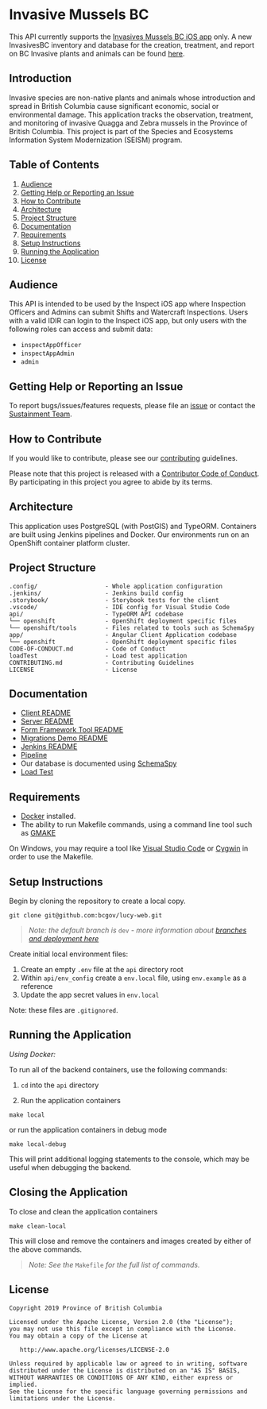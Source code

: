 # Invasive Mussels BC

This API currently supports the [Invasives Mussels BC iOS app](https://github.com/bcgov/invasivesBC-mussels-iOS/tree/inspect-272-update-readme) only. A new InvasivesBC inventory and database for the creation, treatment, and report on BC Invasive plants and animals can be found [here](https://github.com/bcgov/invasivesbc).

## Introduction

Invasive species are non-native plants and animals whose introduction and spread in British Columbia cause significant economic, social or environmental damage. This application tracks the observation, treatment, and monitoring of invasive Quagga and Zebra mussels in the Province of British Columbia.
This project is part of the Species and Ecosystems Information System Modernization (SEISM) program.

## Table of Contents

1. [Audience](#audience)
1. [Getting Help or Reporting an Issue](#getting-help-or-reporting-an-issue)
1. [How to Contribute](#how-to-contribute)
1. [Architecture](#architecture)
1. [Project Structure](#project-structure)
1. [Documentation](#documentation)
1. [Requirements](#requirements)
1. [Setup Instructions](#setup-instructions)
1. [Running the Application](#running-the-application)
1. [License](#license)

## Audience

This API is intended to be used by the Inspect iOS app where Inspection Officers and Admins can submit Shifts and Watercraft Inspections. Users with a valid IDIR can login to the Inspect iOS app, but only users with the following roles can access and submit data:
- `inspectAppOfficer`
- `inspectAppAdmin`
- `admin`

## Getting Help or Reporting an Issue

To report bugs/issues/features requests, please file an [issue](https://github.com/bcgov/lucy-web/issues) or contact the [Sustainment Team](mailto:sustainment.team@gov.bc.ca).

## How to Contribute

If you would like to contribute, please see our [contributing](CONTRIBUTING.md) guidelines.

Please note that this project is released with a [Contributor Code of Conduct](CODE-OF-CONDUCT.md). By participating in this project you agree to abide by its terms.

## Architecture

This application uses PostgreSQL (with PostGIS) and TypeORM. Containers are built using Jenkins pipelines and Docker. Our environments run on an OpenShift container platform cluster.

## Project Structure

    .config/                   - Whole application configuration
    .jenkins/                  - Jenkins build config
    .storybook/                - Storybook tests for the client
    .vscode/                   - IDE config for Visual Studio Code
    api/                       - TypeORM API codebase
    └── openshift              - OpenShift deployment specific files
    └── openshift/tools        - Files related to tools such as SchemaSpy
    app/                       - Angular Client Application codebase
    └── openshift              - OpenShift deployment specific files
    CODE-OF-CONDUCT.md         - Code of Conduct
    loadTest                   - Load test application
    CONTRIBUTING.md            - Contributing Guidelines
    LICENSE                    - License

## Documentation

* [Client README](app/README.md)
* [Server README](api/README.md)
* [Form Framework Tool README](FormFrameworkREADME.md)
* [Migrations Demo README](MigrationsREADME.md)
* [Jenkins README](.jenkins/README.md)
* [Pipeline](PIPELINE.md)
* Our database is documented using [SchemaSpy](http://schemaspy.org/)
* [Load Test](loadTest/README.md)

## Requirements

* [Docker](https://store.docker.com/search?type=edition&offering=community) installed.
* The ability to run Makefile commands, using a command line tool such as [GMAKE](https://www.gnu.org/software/make/)

On Windows, you may require a tool like [Visual Studio Code](https://code.visualstudio.com/) or [Cygwin](http://www.cygwin.com/) in order to use the Makefile.

## Setup Instructions

Begin by cloning the repository to create a local copy.

```
git clone git@github.com:bcgov/lucy-web.git
```
> *Note: the default branch is* `dev` - *more information about [branches and deployment here](api/README.md#deployment-to-openshift)*


Create initial local environment files:

1. Create an empty `.env` file at the `api` directory root
1. Within `api/env_config` create a `env.local` file, using `env.example` as a reference
1. Update the app secret values in `env.local`

Note: these files are `.gitignored`.

## Running the Application

*Using Docker:*

To run all of the backend containers, use the following commands:

1. `cd` into the `api` directory

2. Run the application containers  

```
make local
```

or run the application containers in debug mode 

```
make local-debug
```

This will print additional logging statements to the console, which may be useful when debugging the backend.  

## Closing the Application

To close and clean the application containers  
```
make clean-local
```

This will close and remove the containers and images created by either of the above commands.

> *Note: See the* `Makefile` *for the full list of commands.* 

## License

    Copyright 2019 Province of British Columbia

    Licensed under the Apache License, Version 2.0 (the "License");
    you may not use this file except in compliance with the License.
    You may obtain a copy of the License at

       http://www.apache.org/licenses/LICENSE-2.0

    Unless required by applicable law or agreed to in writing, software
    distributed under the License is distributed on an "AS IS" BASIS,
    WITHOUT WARRANTIES OR CONDITIONS OF ANY KIND, either express or implied.
    See the License for the specific language governing permissions and
    limitations under the License.
